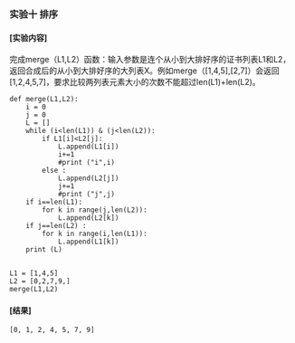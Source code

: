 ### 实验十 排序

#### [实验内容]
完成merge（L1,L2）函数：输入参数是连个从小到大排好序的证书列表L1和L2，返回合成后的从小到大排好序的大列表X。例如merge（[1,4,5],[2,7]）会返回[1,2,4,5,7]，要求比较两列表元素大小的次数不能超过len(L1)+len(L2)。

```
def merge(L1,L2):
    i = 0
    j = 0
    L = []
    while (i<len(L1)) & (j<len(L2)):
        if L1[i]<L2[j]:
            L.append(L1[i])
            i+=1
            #print ("i",i)
        else :
            L.append(L2[j])
            j+=1
            #print ("j",j)
    if i==len(L1):
        for k in range(j,len(L2)):
            L.append(L2[k])
    if j==len(L2) :
        for k in range(i,len(L1)):
            L.append(L1[k])
    print (L)
​
​
L1 = [1,4,5]
L2 = [0,2,7,9,]
merge(L1,L2)

```

#### [结果]

```
[0, 1, 2, 4, 5, 7, 9]
```